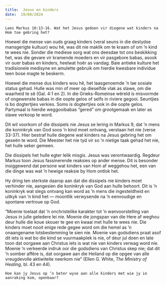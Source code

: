 ```yaml
---
title:  Jesus en kinders
date:  19/08/2024
---
```


`Lees Markus 10:13-16. Wat het Jesus gedoen vir diegene wat kinders na Hom toe gebring het?`

Hoewel die mense van ouds graag kinders (veral seuns in die destydse mansgerigte kultuur) wou hê, was dit nie maklik om te kraam of om ’n kind te wees nie. Sonder die mediese sorg wat ons deesdae tot ons beskikking het, was die gevare vir kramende moeders en vir pasgebore babas, asook vir ouer babas en kinders, heelwat hoër as vandag. Baie antieke kulture het tradisionele medisyne en amulette gebruik om hierdie kwesbare individue teen bose magte te beskerm.

Hoewel die mense dus kinders wou hê, het laasgenoemde ’n lae sosiale status gehad. Hulle was min of meer op dieselfde vlak as slawe, om die waarheid te sê (Gal. 4:1 en 2). In die Grieks-Romeinse wêreld is misvormde of ongewenste babas in die oopte gelos of selfs in riviere gegooi. Seuntjies is bo dogtertjies verkies. Soms is dogtertjies ook in die oopte gelos. Partymaal is hierdie weggooibabas “gered” om grootgemaak en later as slawe verkoop te word.

Dit wil voorkom of die dissipels nie Jesus se lering in Markus 9, dat ’n mens die koninkryk van God soos ’n kind moet ontvang, verstaan het nie (verse 33-37). Hier bestraf hulle diegene wat kinders na Jesus gebring het om geseën te word. Die Meester het nie tyd vir so ’n nietige taak gehad het nie, het hulle seker gemeen.

Die dissipels het hulle egter lelik misgis. Jesus was verontwaardig. Regdeur Markus toon Jesus fassinerende reaksies op ander mense. Dit is besonder insiggewend dat persone wat kinders van Hom af weggehou het, een van die dinge was wat ’n hewige reaksie by Hom ontlok het.

Hy dring ten sterkste daarop aan dat die dissipels nie kinders moet verhinder nie, aangesien die koninkryk van God aan hulle behoort. Dit is ’n koninkryk wat slegs ontvang kan word as ’n mens die ingesteldheid en uitkyk van ’n kind het — moontlik verwysende na ’n eenvoudige en spontane vertroue op God.

“Moenie toelaat dat ’n onchristelike karakter tot ’n wanvoorstelling van Jesus in julle geledere lei nie. Moenie die jongspan van die Here af weghou deur hulle die koue skouer te gee en kwaai met hulle te wees nie. Die kinders moet nooit enige rede gegee word om die hemel as ’n onaangename lotsbestemming te sien nie. Moenie van godsdiens praat asof dit iets is wat bo die kind se vuurmaakplek is nie, of deur jul doen en late toon dat oorgawe aan Christus iets is wat nie van kinders verwag word nie. Moenie ’n verkeerde indruk oor die godsdiens van Christus skep nie; dat dit ’n somber affêre is, dat oorgawe aan die Heiland op die opgee van alle vreugdevolle aktiwiteite neerkom nie” (Ellen G. White, _The Ministry of Healing_, bl. 43 en 44).

`Hoe kan jy Jesus op ’n beter wyse aan alle kinders met wie jy in aanraking kom, openbaar?`